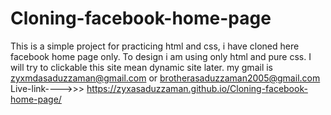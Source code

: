 # Cloning-facebook-home-page
This is a simple project for practicing html and css, i have cloned here facebook home page only.
To design i am using only html and pure css. I will try to clickable this site mean dynamic site later.
my gmail is zyxmdasaduzzaman@gmail.com or brotherasaduzzaman2005@gmail.com
Live-link---->>> https://zyxasaduzzaman.github.io/Cloning-facebook-home-page/


